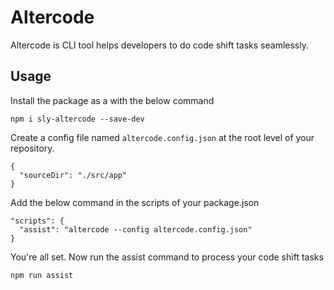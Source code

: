 # Altercode

Altercode is CLI tool helps developers to do code shift tasks seamlessly.

## Usage

Install the package as a  with the below command
```
npm i sly-altercode --save-dev
```

Create a config file named `altercode.config.json` at the root level of your repository.
```
{
  "sourceDir": "./src/app"
}
```

Add the below command in the scripts of your package.json
```
"scripts": {
  "assist": "altercode --config altercode.config.json"
}
```

You're all set. Now run the assist command to process your code shift tasks
``` 
npm run assist
```
